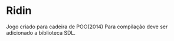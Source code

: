 # Ridin
Jogo criado para cadeira de POO(2014)
Para compilação deve ser adicionado a biblioteca SDL.

